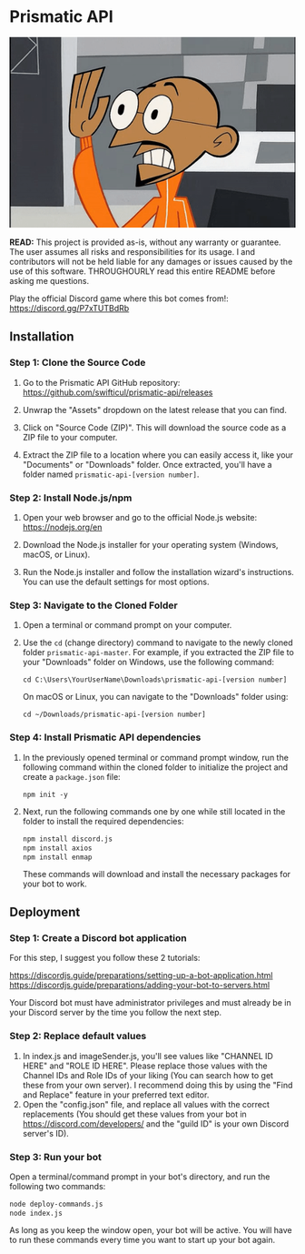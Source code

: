 # Prismatic API

![Warranty Disclaimer Gandhi](IMG_0758.gif)

**READ:**
This project is provided as-is, without any warranty or guarantee. The user assumes all risks and responsibilities for its usage. I and contributors will not be held liable for any damages or issues caused by the use of this software. THROUGHOURLY read this entire README before asking me questions.

Play the official Discord game where this bot comes from!: https://discord.gg/P7xTUTBdRb


## Installation

### Step 1: Clone the Source Code

1. Go to the Prismatic API GitHub repository: https://github.com/swifticul/prismatic-api/releases

2. Unwrap the "Assets" dropdown on the latest release that you can find.

3. Click on "Source Code (ZIP)". This will download the source code as a ZIP file to your computer.

4. Extract the ZIP file to a location where you can easily access it, like your "Documents" or "Downloads" folder. Once extracted, you'll have a folder named `prismatic-api-[version number]`.

### Step 2: Install Node.js/npm

1. Open your web browser and go to the official Node.js website: https://nodejs.org/en

2. Download the Node.js installer for your operating system (Windows, macOS, or Linux).

3. Run the Node.js installer and follow the installation wizard's instructions. You can use the default settings for most options.

### Step 3: Navigate to the Cloned Folder

1. Open a terminal or command prompt on your computer.

2. Use the `cd` (change directory) command to navigate to the newly cloned folder `prismatic-api-master`. For example, if you extracted the ZIP file to your "Downloads" folder on Windows, use the following command:

   ```
   cd C:\Users\YourUserName\Downloads\prismatic-api-[version number]
   ```

   On macOS or Linux, you can navigate to the "Downloads" folder using:

   ```
   cd ~/Downloads/prismatic-api-[version number]
   ```

### Step 4: Install Prismatic API dependencies

1. In the previously opened terminal or command prompt window, run the following command within the cloned folder to initialize the project and create a `package.json` file:

   ```
   npm init -y
   ```

2. Next, run the following commands one by one while still located in the folder to install the required dependencies:

   ```
   npm install discord.js
   npm install axios
   npm install enmap
   ```

   These commands will download and install the necessary packages for your bot to work.

## Deployment

### Step 1: Create a Discord bot application
For this step, I suggest you follow these 2 tutorials:

https://discordjs.guide/preparations/setting-up-a-bot-application.html
https://discordjs.guide/preparations/adding-your-bot-to-servers.html

Your Discord bot must have administrator privileges and must already be in your Discord server by the time you follow the next step.

### Step 2: Replace default values
1. In index.js and imageSender.js, you'll see values like "CHANNEL ID HERE" and "ROLE ID HERE". Please replace those values with the Channel IDs and Role IDs of your liking (You can search how to get these from your own server). I recommend doing this by using the "Find and Replace" feature in your preferred text editor.
2. Open the "config.json" file, and replace all values with the correct replacements (You should get these values from your bot in https://discord.com/developers/ and the "guild ID" is your own Discord server's ID).

### Step 3: Run your bot
Open a terminal/command prompt in your bot's directory, and run the following two commands:
```
node deploy-commands.js
node index.js
```

As long as you keep the window open, your bot will be active. You will have to run these commands every time you want to start up your bot again.











